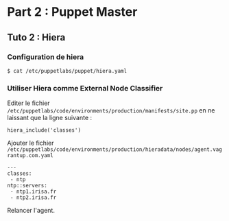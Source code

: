 # Part 2 : Puppet Master

## Tuto 2 : Hiera

### Configuration de hiera

    $ cat /etc/puppetlabs/puppet/hiera.yaml

### Utiliser Hiera comme External Node Classifier

Editer le fichier `/etc/puppetlabs/code/environments/production/manifests/site.pp` en ne laissant que la ligne suivante :

    hiera_include('classes')

Ajouter le fichier `/etc/puppetlabs/code/environments/production/hieradata/nodes/agent.vagrantup.com.yaml`

    ---
    classes:
     - ntp
    ntp::servers:
     - ntp1.irisa.fr
     - ntp2.irisa.fr

Relancer l'agent.
